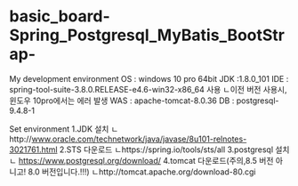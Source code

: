 # basic_board-Spring_Postgresql_MyBatis_BootStrap-

My development environment
OS  : windows 10 pro 64bit
JDK :1.8.0_101
IDE : spring-tool-suite-3.8.0.RELEASE-e4.6-win32-x86_64 사용
ㄴ이전 버전 사용시, 윈도우 10pro에서는 에러 발생
WAS : apache-tomcat-8.0.36
DB  : postgresql-9.4.8-1

Set environment
1.JDK 설치
ㄴhttp://www.oracle.com/technetwork/java/javase/8u101-relnotes-3021761.html
2.STS 다운로드
ㄴhttps://spring.io/tools/sts/all
3.postgresql 설치
ㄴ https://www.postgresql.org/download/
4.tomcat 다운로드(주의,8.5 버전 아니고! 8.0 버전입니다.!!!)
ㄴhttp://tomcat.apache.org/download-80.cgi

